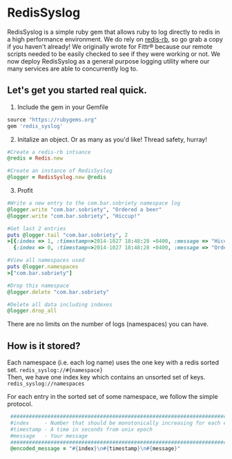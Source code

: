 RedisSyslog
===================
RedisSyslog is a simple ruby gem that allows ruby to log directly to redis in a high performance environment.  We do rely on [redis-rb](https://github.com/redis/redis-rb "redis-rb"), so go grab a copy if you haven't already!  We originally wrote for Fittr® because our remote scripts needed to be easily checked to see if they were working or not.  We now deploy RedisSyslog as a general purpose logging utility where our many services are able to concurrently log to.

Let's get you started real quick.
-------------

1. Include the gem in your Gemfile
 ```ruby
source "https://rubygems.org"
gem 'redis_syslog'
```

2. Initalize an object.  Or as many as you'd like! Thread safety, hurray!
 ```ruby
#Create a redis-rb intsance
@redis = Redis.new

#Create an instance of RedisSyslog 
@logger = RedisSyslog.new @redis
```

3. Profit
 ```ruby
#Write a new entry to the com.bar.sobriety namespace log
@logger.write "com.bar.sobriety", "Ordered a beer"
@logger.write "com.bar.sobriety", "Hiccup!"

#Get last 2 entries
puts @logger.tail "com.bar.sobriety", 2
>[{:index => 1, :timestamp=>2014-1027 18:48:28 -0400, :message => "Hiccup!"},
   {:index => 0, :timestamp=>2014-1027 18:48:28 -0400, :message => "Ordered a beer"}]

#View all namespaces used
puts @logger.namespaces 
>["com.bar.sobriety"]

#Drop this namespace
@logger.delete "com.bar.sobriety"

#Delete all data including indexes
@logger.drop_all
```

There are no limits on the number of logs (namespaces) you can have.

How is it stored?
------------
Each namespace (i.e. each log name) uses the one key with a redis sorted set. `` redis_syslog://#{namespace} ``<br />
Then, we have one index key which contains an unsorted set of keys. `` redis_syslog://namespaces ``

For each entry in the sorted set of some namespace, we follow the simple protocol.
```ruby
 ###########################################################################
 #index     - Number that should be monotonically increasing for each entry
 #timestamp - A time in seconds from unix epoch
 #message   - Your message
 ###########################################################################
 @encoded_message = "#{index}\n#{timestamp}\n#{message}"
```

